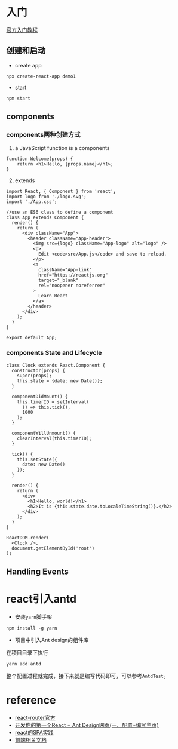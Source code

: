 # 入门

[官方入门教程](https://reactjs.org/tutorial/tutorial.html)


## 创建和启动
* create app
```aidl
npx create-react-app demo1

``` 

* start
```aidl
npm start
```

## components
### components两种创建方式

1. a JavaScript function is a components
```
function Welcome(props) {
    return <h1>Hello, {props.name}</h1>;
}
```

2. extends
```
import React, { Component } from 'react';
import logo from './logo.svg';
import './App.css';

//use an ES6 class to define a component
class App extends Component {
  render() {
    return (
      <div className="App">
        <header className="App-header">
          <img src={logo} className="App-logo" alt="logo" />
          <p>
            Edit <code>src/App.js</code> and save to reload.
          </p>
          <a
            className="App-link"
            href="https://reactjs.org"
            target="_blank"
            rel="noopener noreferrer"
          >
            Learn React
          </a>
        </header>
      </div>
    );
  }
}

export default App;
```

### components State and Lifecycle
```
class Clock extends React.Component {
  constructor(props) {
    super(props);
    this.state = {date: new Date()};
  }

  componentDidMount() {
    this.timerID = setInterval(
      () => this.tick(),
      1000
    );
  }

  componentWillUnmount() {
    clearInterval(this.timerID);
  }

  tick() {
    this.setState({
      date: new Date()
    });
  }

  render() {
    return (
      <div>
        <h1>Hello, world!</h1>
        <h2>It is {this.state.date.toLocaleTimeString()}.</h2>
      </div>
    );
  }
}

ReactDOM.render(
  <Clock />,
  document.getElementById('root')
);
```

## Handling Events





# react引入antd
* 安装`yarn`脚手架
```
npm install -g yarn
```

* 项目中引入Ant design的组件库

在项目目录下执行
```
yarn add antd
```

整个配置过程就完成，接下来就是编写代码即可，可以参考`AntdTest`。












# reference
* [react-router官方](https://reacttraining.com/react-router/web/guides/quick-start/example-nested-routing)
* [开发你的第一个React + Ant Design网页(一、配置+编写主页)](https://blog.csdn.net/u012907049/article/details/73240865)
* [react的SPA实践](https://www.jianshu.com/p/e8b33dd74190)
* [前端相关文档](https://webpack.docschina.org/loaders/react-proxy-loader/)